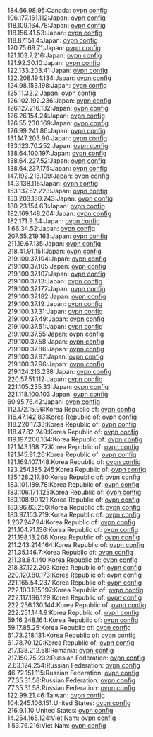 184.66.98.95:Canada: [ovpn config](vpn/184_66_98_95.ovpn)  
106.177.161.112:Japan: [ovpn config](vpn/106_177_161_112.ovpn)  
118.109.164.78:Japan: [ovpn config](vpn/118_109_164_78.ovpn)  
118.156.41.53:Japan: [ovpn config](vpn/118_156_41_53.ovpn)  
118.87.151.4:Japan: [ovpn config](vpn/118_87_151_4.ovpn)  
120.75.69.71:Japan: [ovpn config](vpn/120_75_69_71.ovpn)  
121.103.7.216:Japan: [ovpn config](vpn/121_103_7_216.ovpn)  
121.92.30.10:Japan: [ovpn config](vpn/121_92_30_10.ovpn)  
122.133.203.41:Japan: [ovpn config](vpn/122_133_203_41.ovpn)  
122.208.194.134:Japan: [ovpn config](vpn/122_208_194_134.ovpn)  
124.98.153.198:Japan: [ovpn config](vpn/124_98_153_198.ovpn)  
125.11.32.2:Japan: [ovpn config](vpn/125_11_32_2.ovpn)  
126.102.192.236:Japan: [ovpn config](vpn/126_102_192_236.ovpn)  
126.127.216.132:Japan: [ovpn config](vpn/126_127_216_132.ovpn)  
126.26.154.24:Japan: [ovpn config](vpn/126_26_154_24.ovpn)  
126.55.230.169:Japan: [ovpn config](vpn/126_55_230_169.ovpn)  
126.99.241.86:Japan: [ovpn config](vpn/126_99_241_86.ovpn)  
131.147.203.90:Japan: [ovpn config](vpn/131_147_203_90.ovpn)  
133.123.70.252:Japan: [ovpn config](vpn/133_123_70_252.ovpn)  
138.64.100.197:Japan: [ovpn config](vpn/138_64_100_197.ovpn)  
138.64.227.52:Japan: [ovpn config](vpn/138_64_227_52.ovpn)  
138.64.237.175:Japan: [ovpn config](vpn/138_64_237_175.ovpn)  
147.192.213.109:Japan: [ovpn config](vpn/147_192_213_109.ovpn)  
14.3.138.115:Japan: [ovpn config](vpn/14_3_138_115.ovpn)  
153.137.52.223:Japan: [ovpn config](vpn/153_137_52_223.ovpn)  
153.203.130.243:Japan: [ovpn config](vpn/153_203_130_243.ovpn)  
180.23.154.63:Japan: [ovpn config](vpn/180_23_154_63.ovpn)  
182.169.148.204:Japan: [ovpn config](vpn/182_169_148_204.ovpn)  
182.171.9.34:Japan: [ovpn config](vpn/182_171_9_34.ovpn)  
1.66.34.52:Japan: [ovpn config](vpn/1_66_34_52.ovpn)  
207.65.219.163:Japan: [ovpn config](vpn/207_65_219_163.ovpn)  
211.19.67.135:Japan: [ovpn config](vpn/211_19_67_135.ovpn)  
218.41.91.151:Japan: [ovpn config](vpn/218_41_91_151.ovpn)  
219.100.37.104:Japan: [ovpn config](vpn/219_100_37_104.ovpn)  
219.100.37.105:Japan: [ovpn config](vpn/219_100_37_105.ovpn)  
219.100.37.107:Japan: [ovpn config](vpn/219_100_37_107.ovpn)  
219.100.37.13:Japan: [ovpn config](vpn/219_100_37_13.ovpn)  
219.100.37.177:Japan: [ovpn config](vpn/219_100_37_177.ovpn)  
219.100.37.182:Japan: [ovpn config](vpn/219_100_37_182.ovpn)  
219.100.37.19:Japan: [ovpn config](vpn/219_100_37_19.ovpn)  
219.100.37.31:Japan: [ovpn config](vpn/219_100_37_31.ovpn)  
219.100.37.49:Japan: [ovpn config](vpn/219_100_37_49.ovpn)  
219.100.37.51:Japan: [ovpn config](vpn/219_100_37_51.ovpn)  
219.100.37.55:Japan: [ovpn config](vpn/219_100_37_55.ovpn)  
219.100.37.58:Japan: [ovpn config](vpn/219_100_37_58.ovpn)  
219.100.37.86:Japan: [ovpn config](vpn/219_100_37_86.ovpn)  
219.100.37.87:Japan: [ovpn config](vpn/219_100_37_87.ovpn)  
219.100.37.96:Japan: [ovpn config](vpn/219_100_37_96.ovpn)  
219.124.213.238:Japan: [ovpn config](vpn/219_124_213_238.ovpn)  
220.57.51.112:Japan: [ovpn config](vpn/220_57_51_112.ovpn)  
221.105.235.33:Japan: [ovpn config](vpn/221_105_235_33.ovpn)  
221.118.100.103:Japan: [ovpn config](vpn/221_118_100_103.ovpn)  
60.95.76.42:Japan: [ovpn config](vpn/60_95_76_42.ovpn)  
112.172.15.96:Korea Republic of: [ovpn config](vpn/112_172_15_96.ovpn)  
116.47.142.83:Korea Republic of: [ovpn config](vpn/116_47_142_83.ovpn)  
118.220.17.33:Korea Republic of: [ovpn config](vpn/118_220_17_33.ovpn)  
118.47.82.249:Korea Republic of: [ovpn config](vpn/118_47_82_249.ovpn)  
119.197.206.164:Korea Republic of: [ovpn config](vpn/119_197_206_164.ovpn)  
121.143.168.77:Korea Republic of: [ovpn config](vpn/121_143_168_77.ovpn)  
121.145.91.26:Korea Republic of: [ovpn config](vpn/121_145_91_26.ovpn)  
121.169.107.148:Korea Republic of: [ovpn config](vpn/121_169_107_148.ovpn)  
123.254.185.245:Korea Republic of: [ovpn config](vpn/123_254_185_245.ovpn)  
125.128.217.80:Korea Republic of: [ovpn config](vpn/125_128_217_80.ovpn)  
183.101.189.78:Korea Republic of: [ovpn config](vpn/183_101_189_78.ovpn)  
183.106.171.125:Korea Republic of: [ovpn config](vpn/183_106_171_125.ovpn)  
183.108.90.121:Korea Republic of: [ovpn config](vpn/183_108_90_121.ovpn)  
183.96.83.250:Korea Republic of: [ovpn config](vpn/183_96_83_250.ovpn)  
183.97.153.219:Korea Republic of: [ovpn config](vpn/183_97_153_219.ovpn)  
1.237.247.94:Korea Republic of: [ovpn config](vpn/1_237_247_94.ovpn)  
211.104.71.136:Korea Republic of: [ovpn config](vpn/211_104_71_136.ovpn)  
211.198.13.208:Korea Republic of: [ovpn config](vpn/211_198_13_208.ovpn)  
211.243.214.164:Korea Republic of: [ovpn config](vpn/211_243_214_164.ovpn)  
211.35.146.7:Korea Republic of: [ovpn config](vpn/211_35_146_7.ovpn)  
211.38.84.140:Korea Republic of: [ovpn config](vpn/211_38_84_140.ovpn)  
218.37.122.203:Korea Republic of: [ovpn config](vpn/218_37_122_203.ovpn)  
220.120.80.173:Korea Republic of: [ovpn config](vpn/220_120_80_173.ovpn)  
221.165.54.237:Korea Republic of: [ovpn config](vpn/221_165_54_237.ovpn)  
222.100.185.197:Korea Republic of: [ovpn config](vpn/222_100_185_197.ovpn)  
222.117.186.129:Korea Republic of: [ovpn config](vpn/222_117_186_129.ovpn)  
222.236.130.144:Korea Republic of: [ovpn config](vpn/222_236_130_144.ovpn)  
222.251.144.9:Korea Republic of: [ovpn config](vpn/222_251_144_9.ovpn)  
59.16.248.164:Korea Republic of: [ovpn config](vpn/59_16_248_164.ovpn)  
59.17.85.25:Korea Republic of: [ovpn config](vpn/59_17_85_25.ovpn)  
61.73.218.131:Korea Republic of: [ovpn config](vpn/61_73_218_131.ovpn)  
61.78.70.120:Korea Republic of: [ovpn config](vpn/61_78_70_120.ovpn)  
217.138.212.58:Romania: [ovpn config](vpn/217_138_212_58.ovpn)  
217.150.75.232:Russian Federation: [ovpn config](vpn/217_150_75_232.ovpn)  
2.63.124.254:Russian Federation: [ovpn config](vpn/2_63_124_254.ovpn)  
46.72.151.115:Russian Federation: [ovpn config](vpn/46_72_151_115.ovpn)  
77.35.31.58:Russian Federation: [ovpn config](vpn/77_35_31_58.ovpn)  
77.35.31.58:Russian Federation: [ovpn config](vpn/77_35_31_58.ovpn)  
122.99.21.46:Taiwan: [ovpn config](vpn/122_99_21_46.ovpn)  
104.245.106.151:United States: [ovpn config](vpn/104_245_106_151.ovpn)  
216.9.1.10:United States: [ovpn config](vpn/216_9_1_10.ovpn)  
14.254.165.124:Viet Nam: [ovpn config](vpn/14_254_165_124.ovpn)  
1.53.76.216:Viet Nam: [ovpn config](vpn/1_53_76_216.ovpn)  

